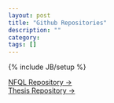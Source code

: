 ```yaml
---
layout: post
title: "Github Repositories"
description: ""
category: 
tags: []
---
```

{% include JB/setup %}

[NFQL Repository &rarr;](https://github.com/vbajpai/nfql)  
[Thesis Repository  &rarr;](https://github.com/vbajpai/mastersthesis)
